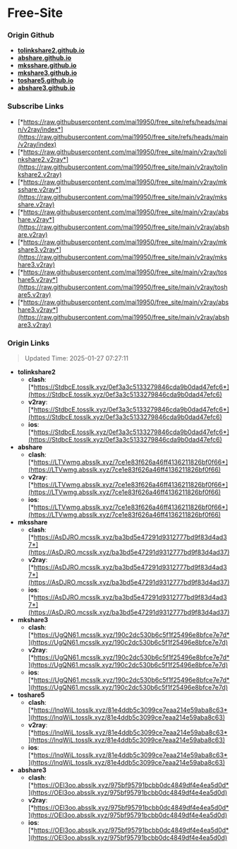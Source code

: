 # Free-Site

### Origin Github

- [**tolinkshare2.github.io**](https://github.com/tolinkshare2/tolinkshare2.github.io)
- [**abshare.github.io**](https://github.com/abshare/abshare.github.io)
- [**mksshare.github.io**](https://github.com/mksshare/mksshare.github.io)
- [**mkshare3.github.io**](https://github.com/mkshare3/mkshare3.github.io)
- [**toshare5.github.io**](https://github.com/toshare5/toshare5.github.io)
- [**abshare3.github.io**](https://github.com/abshare3/abshare3.github.io)

### Subscribe Links

- [*https://raw.githubusercontent.com/mai19950/free_site/refs/heads/main/v2ray/index*](https://raw.githubusercontent.com/mai19950/free_site/refs/heads/main/v2ray/index)
- [*https://raw.githubusercontent.com/mai19950/free_site/main/v2ray/tolinkshare2.v2ray*](https://raw.githubusercontent.com/mai19950/free_site/main/v2ray/tolinkshare2.v2ray)
- [*https://raw.githubusercontent.com/mai19950/free_site/main/v2ray/mksshare.v2ray*](https://raw.githubusercontent.com/mai19950/free_site/main/v2ray/mksshare.v2ray)
- [*https://raw.githubusercontent.com/mai19950/free_site/main/v2ray/abshare.v2ray*](https://raw.githubusercontent.com/mai19950/free_site/main/v2ray/abshare.v2ray)
- [*https://raw.githubusercontent.com/mai19950/free_site/main/v2ray/mkshare3.v2ray*](https://raw.githubusercontent.com/mai19950/free_site/main/v2ray/mkshare3.v2ray)
- [*https://raw.githubusercontent.com/mai19950/free_site/main/v2ray/toshare5.v2ray*](https://raw.githubusercontent.com/mai19950/free_site/main/v2ray/toshare5.v2ray)
- [*https://raw.githubusercontent.com/mai19950/free_site/main/v2ray/abshare3.v2ray*](https://raw.githubusercontent.com/mai19950/free_site/main/v2ray/abshare3.v2ray)

### Origin Links

> Updated Time: 2025-01-27 07:27:11

- **tolinkshare2**
  - **clash**: [*https://StdbcE.tosslk.xyz/0ef3a3c5133279846cda9b0dad47efc6*](https://StdbcE.tosslk.xyz/0ef3a3c5133279846cda9b0dad47efc6)
  - **v2ray**: [*https://StdbcE.tosslk.xyz/0ef3a3c5133279846cda9b0dad47efc6*](https://StdbcE.tosslk.xyz/0ef3a3c5133279846cda9b0dad47efc6)
  - **ios**: [*https://StdbcE.tosslk.xyz/0ef3a3c5133279846cda9b0dad47efc6*](https://StdbcE.tosslk.xyz/0ef3a3c5133279846cda9b0dad47efc6)
- **abshare**
  - **clash**: [*https://LTVwmg.absslk.xyz/7ce1e83f626a46ff4136211826bf0f66*](https://LTVwmg.absslk.xyz/7ce1e83f626a46ff4136211826bf0f66)
  - **v2ray**: [*https://LTVwmg.absslk.xyz/7ce1e83f626a46ff4136211826bf0f66*](https://LTVwmg.absslk.xyz/7ce1e83f626a46ff4136211826bf0f66)
  - **ios**: [*https://LTVwmg.absslk.xyz/7ce1e83f626a46ff4136211826bf0f66*](https://LTVwmg.absslk.xyz/7ce1e83f626a46ff4136211826bf0f66)
- **mksshare**
  - **clash**: [*https://AsDJRO.mcsslk.xyz/ba3bd5e47291d9312777bd9f83d4ad37*](https://AsDJRO.mcsslk.xyz/ba3bd5e47291d9312777bd9f83d4ad37)
  - **v2ray**: [*https://AsDJRO.mcsslk.xyz/ba3bd5e47291d9312777bd9f83d4ad37*](https://AsDJRO.mcsslk.xyz/ba3bd5e47291d9312777bd9f83d4ad37)
  - **ios**: [*https://AsDJRO.mcsslk.xyz/ba3bd5e47291d9312777bd9f83d4ad37*](https://AsDJRO.mcsslk.xyz/ba3bd5e47291d9312777bd9f83d4ad37)
- **mkshare3**
  - **clash**: [*https://UgQN61.mcsslk.xyz/190c2dc530b6c5f1f25496e8bfce7e7d*](https://UgQN61.mcsslk.xyz/190c2dc530b6c5f1f25496e8bfce7e7d)
  - **v2ray**: [*https://UgQN61.mcsslk.xyz/190c2dc530b6c5f1f25496e8bfce7e7d*](https://UgQN61.mcsslk.xyz/190c2dc530b6c5f1f25496e8bfce7e7d)
  - **ios**: [*https://UgQN61.mcsslk.xyz/190c2dc530b6c5f1f25496e8bfce7e7d*](https://UgQN61.mcsslk.xyz/190c2dc530b6c5f1f25496e8bfce7e7d)
- **toshare5**
  - **clash**: [*https://lnqWiL.tosslk.xyz/81e4ddb5c3099ce7eaa214e59aba8c63*](https://lnqWiL.tosslk.xyz/81e4ddb5c3099ce7eaa214e59aba8c63)
  - **v2ray**: [*https://lnqWiL.tosslk.xyz/81e4ddb5c3099ce7eaa214e59aba8c63*](https://lnqWiL.tosslk.xyz/81e4ddb5c3099ce7eaa214e59aba8c63)
  - **ios**: [*https://lnqWiL.tosslk.xyz/81e4ddb5c3099ce7eaa214e59aba8c63*](https://lnqWiL.tosslk.xyz/81e4ddb5c3099ce7eaa214e59aba8c63)
- **abshare3**
  - **clash**: [*https://OEl3oo.absslk.xyz/975bf95791bcbb0dc4849df4e4ea5d0d*](https://OEl3oo.absslk.xyz/975bf95791bcbb0dc4849df4e4ea5d0d)
  - **v2ray**: [*https://OEl3oo.absslk.xyz/975bf95791bcbb0dc4849df4e4ea5d0d*](https://OEl3oo.absslk.xyz/975bf95791bcbb0dc4849df4e4ea5d0d)
  - **ios**: [*https://OEl3oo.absslk.xyz/975bf95791bcbb0dc4849df4e4ea5d0d*](https://OEl3oo.absslk.xyz/975bf95791bcbb0dc4849df4e4ea5d0d)
